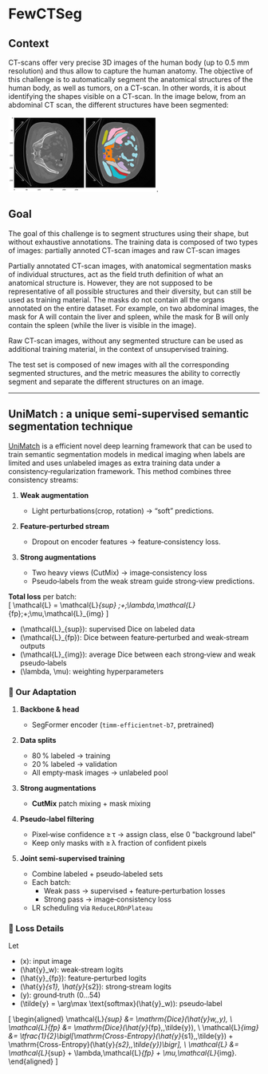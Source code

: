 # FewCTSeg

## Context
CT-scans offer very precise 3D images of the human body (up to 0.5 mm resolution) and thus allow to capture the human anatomy.
The objective of this challenge is to automatically segment the anatomical structures of the human body, as well as tumors, on a CT-scan. In other words, it is about identifying the shapes visible on a CT-scan.
In the image below, from an abdominal CT scan, the different structures have been segmented:

![Example of an abdominal CT scan](images/raidium_2024_1.png).

## Goal

The goal of this challenge is to segment structures using their shape, but without exhaustive annotations.
The training data is composed of two types of images: partially annoted CT-scan images and raw CT-scan images

Partially annotated CT-scan images, with anatomical segmentation masks of individual structures, act as the field truth definition of what an anatomical structure is.
However, they are not supposed to be representative of all possible structures and their diversity, but can still be used as training material.
The masks do not contain all the organs annotated on the entire dataset. For example, on two abdominal images,
the mask for A will contain the liver and spleen, while the mask for B will only contain the spleen (while the liver is visible in the image).

Raw CT-scan images, without any segmented structure can be used as additional training material, in the context of unsupervised training.

The test set is composed of new images with all the corresponding segmented structures, and the metric measures the ability to correctly segment and separate the different structures on an image.

---

## UniMatch : a unique semi-supervised semantic segmentation technique

[UniMatch](https://arxiv.org/pdf/2208.09910) is a efficient novel deep learning framework that can be used to train semantic segmentation models in medical imaging when labels are limited and uses unlabeled images as extra training data under a consistency‑regularization framework. This method combines three consistency streams:

1. **Weak augmentation**  
   - Light perturbations(crop, rotation) → “soft” predictions.

2. **Feature‑perturbed stream**  
   - Dropout on encoder features → feature‑consistency loss.

3. **Strong augmentations**  
   - Two heavy views (CutMix) → image‑consistency loss  
   - Pseudo‑labels from the weak stream guide strong‑view predictions.

**Total loss** per batch:  
\[
\mathcal{L} = \mathcal{L}_{sup} \;+\;\lambda\,\mathcal{L}_{fp}\;+\;\mu\,\mathcal{L}_{img}
\]  
- \(\mathcal{L}_{sup}\): supervised Dice on labeled data  
- \(\mathcal{L}_{fp}\): Dice between feature‑perturbed and weak‑stream outputs  
- \(\mathcal{L}_{img}\): average Dice between each strong‑view and weak pseudo‑labels  
- \(\lambda, \mu\): weighting hyperparameters


### 🔧 Our Adaptation

1. **Backbone & head**  
   - SegFormer encoder (`timm-efficientnet-b7`, pretrained)

2. **Data splits**  
   - 80 % labeled → training 
   - 20 % labeled → validation  
   - All empty‑mask images → unlabeled pool

3. **Strong augmentations**  
   - **CutMix** patch mixing + mask mixing  

4. **Pseudo‑label filtering**  
   - Pixel‑wise confidence ≥ τ → assign class, else 0 "background label"
   - Keep only masks with ≥ λ fraction of confident pixels

5. **Joint semi‑supervised training**  
   - Combine labeled + pseudo‑labeled sets  
   - Each batch:  
     - Weak pass → supervised + feature‑perturbation losses  
     - Strong pass → image‑consistency loss  
   - LR scheduling via `ReduceLROnPlateau`


### 📝 Loss Details

Let  
- \(x\): input image  
- \(\hat{y}_w\): weak‑stream logits  
- \(\hat{y}_{fp}\): feature‑perturbed logits  
- \(\hat{y}_{s1}, \hat{y}_{s2}\): strong‑stream logits  
- \(y\): ground‑truth (0…54)  
- \(\tilde{y} = \arg\max \text{softmax}(\hat{y}_w)\): pseudo‑label  

\[
\begin{aligned}
\mathcal{L}_{sup} &= \mathrm{Dice}(\hat{y}_w,\,y), \\
\mathcal{L}_{fp}  &= \mathrm{Dice}(\hat{y}_{fp},\,\tilde{y}), \\
\mathcal{L}_{img} &= \tfrac{1}{2}\bigl[\mathrm{Cross-Entropy}(\hat{y}_{s1},\,\tilde{y})
                         + \mathrm{Cross-Entropy}(\hat{y}_{s2},\,\tilde{y})\bigr], \\
\mathcal{L} &= \mathcal{L}_{sup} + \lambda\,\mathcal{L}_{fp} + \mu\,\mathcal{L}_{img}.
\end{aligned}
\]










